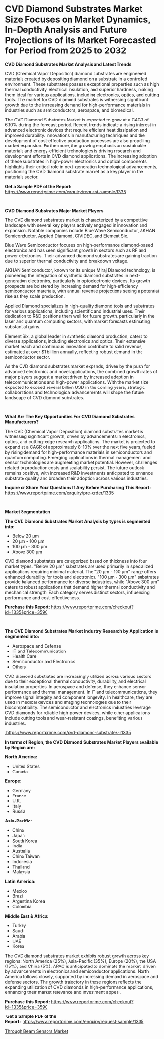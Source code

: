 <p><h1>CVD Diamond Substrates Market Size Focuses on Market Dynamics, In-Depth Analysis and Future Projections of its Market Forecasted for Period from 2025 to 2032</h1></p><p><strong>CVD Diamond Substrates Market Analysis and Latest Trends</strong></p>
<p><p>CVD (Chemical Vapor Deposition) diamond substrates are engineered materials created by depositing diamond on a substrate in a controlled environment. These substrates possess exceptional properties such as high thermal conductivity, electrical insulation, and superior hardness, making them ideal for various applications, including electronics, optics, and cutting tools. The market for CVD diamond substrates is witnessing significant growth due to the increasing demand for high-performance materials in industries such as semiconductors, aerospace, and biomedical.</p><p>The CVD Diamond Substrates Market is expected to grow at a CAGR of 6.10% during the forecast period. Recent trends indicate a rising interest in advanced electronic devices that require efficient heat dissipation and improved durability. Innovations in manufacturing techniques and the development of cost-effective production processes are also propelling market expansion. Furthermore, the growing emphasis on sustainable materials and energy-efficient technologies is driving research and development efforts in CVD diamond applications. The increasing adoption of these substrates in high-power electronics and optical components highlights their critical role in next-generation technological advancements, positioning the CVD diamond substrate market as a key player in the materials sector.</p></p>
<p><strong>Get a Sample PDF of the Report:&nbsp;</strong> <a href="https://www.reportprime.com/enquiry/request-sample/1335?utm_campaign=2819&utm_medium=2&utm_source=Github&utm_content=ia&utm_term=18032025&utm_id=cvd-diamond-substrates">https://www.reportprime.com/enquiry/request-sample/1335</a></p>
<p>&nbsp;</p>
<p><strong>CVD Diamond Substrates Major Market Players</strong></p>
<p><p>The CVD diamond substrates market is characterized by a competitive landscape with several key players actively engaged in innovation and expansion. Notable companies include Blue Wave Semiconductor, AKHAN Semiconductor, Applied Diamond, CIVIDEC, and Element Six.</p><p>Blue Wave Semiconductor focuses on high-performance diamond-based electronics and has seen significant growth in sectors such as RF and power electronics. Their advanced diamond substrates are gaining traction due to superior thermal conductivity and breakdown voltage. </p><p>AKHAN Semiconductor, known for its unique Miraj Diamond technology, is pioneering the integration of synthetic diamond substrates in next-generation electronics, particularly in optoelectronic devices. Its growth prospects are bolstered by increasing demand for high-efficiency semiconductor materials, with annual revenue projections seeing a potential rise as they scale production.</p><p>Applied Diamond specializes in high-quality diamond tools and substrates for various applications, including scientific and industrial uses. Their dedication to R&D positions them well for future growth, particularly in the laser and quantum computing sectors, with market forecasts estimating substantial gains.</p><p>Element Six, a global leader in synthetic diamond production, caters to diverse applications, including electronics and optics. Their extensive market reach and continuous innovation contribute to solid revenue, estimated at over $1 billion annually, reflecting robust demand in the semiconductor sector.</p><p>As the CVD diamond substrates market expands, driven by the push for advanced electronics and novel applications, the combined growth rates of major players suggest a market driven by increased adoption in telecommunications and high-power applications. With the market size expected to exceed several billion USD in the coming years, strategic collaborations and technological advancements will shape the future landscape of CVD diamond substrates.</p></p>
<p>&nbsp;</p>
<p><strong>What Are The Key Opportunities For CVD Diamond Substrates Manufacturers?</strong></p>
<p><p>The CVD (Chemical Vapor Deposition) diamond substrates market is witnessing significant growth, driven by advancements in electronics, optics, and cutting-edge research applications. The market is projected to expand at a CAGR of approximately 8-10% over the next five years, fueled by rising demand for high-performance materials in semiconductors and quantum computing. Emerging applications in thermal management and sensor technologies are augmenting market potential. However, challenges related to production costs and scalability persist. The future outlook remains positive, with increased R&D investments anticipated to enhance substrate quality and broaden their adoption across various industries.</p></p>
<p><strong>Inquire or Share Your Questions If Any Before Purchasing This Report:</strong> <a href="https://www.reportprime.com/enquiry/pre-order/1335?utm_campaign=2819&utm_medium=2&utm_source=Github&utm_content=ia&utm_term=18032025&utm_id=cvd-diamond-substrates">https://www.reportprime.com/enquiry/pre-order/1335</a></p>
<p>&nbsp;</p>
<p><strong>Market Segmentation</strong></p>
<p><strong>The CVD Diamond Substrates Market Analysis by types is segmented into:</strong></p>
<p><ul><li>Below 20 µm</li><li>20 µm - 100 µm</li><li>100 µm - 300 µm</li><li>Above 300 µm</li></ul></p>
<p><p>CVD diamond substrates are categorized based on thickness into four market types. "Below 20 µm" substrates are used primarily in specialized applications requiring minimal material. The "20 µm - 100 µm" range offers enhanced durability for tools and electronics. "100 µm - 300 µm" substrates provide balanced performance for diverse industries, while "Above 300 µm" caters to robust applications that demand higher thermal conductivity and mechanical strength. Each category serves distinct sectors, influencing performance and cost-effectiveness.</p></p>
<p><strong>Purchase this Report:&nbsp;</strong><a href="https://www.reportprime.com/checkout?id=1335&price=3590&utm_campaign=2819&utm_medium=2&utm_source=Github&utm_content=ia&utm_term=18032025&utm_id=cvd-diamond-substrates">https://www.reportprime.com/checkout?id=1335&price=3590</a></p>
<p>&nbsp;</p>
<p><strong>The CVD Diamond Substrates Market Industry Research by Application is segmented into:</strong></p>
<p><ul><li>Aerospace and Defense</li><li>IT and Telecommunication</li><li>Health Care</li><li>Semiconductor and Electronics</li><li>Others</li></ul></p>
<p><p>CVD diamond substrates are increasingly utilized across various sectors due to their exceptional thermal conductivity, durability, and electrical insulation properties. In aerospace and defense, they enhance sensor performance and thermal management. In IT and telecommunications, they improve signal integrity and component longevity. In healthcare, they are used in medical devices and imaging technologies due to their biocompatibility. The semiconductor and electronics industries leverage CVD diamonds for reliable high-power devices, while other applications include cutting tools and wear-resistant coatings, benefiting various industries.</p></p>
<p><a href="https://www.reportprime.com/cvd-diamond-substrates-r1335?utm_campaign=2819&utm_medium=2&utm_source=Github&utm_content=ia&utm_term=18032025&utm_id=cvd-diamond-substrates">&nbsp;https://www.reportprime.com/cvd-diamond-substrates-r1335</a></p>
<p><strong>In terms of Region, the CVD Diamond Substrates Market Players available by Region are:</strong></p>
<p>
    <p> <strong> North America: </strong>
        <ul>
            <li>United States</li>
            <li>Canada</li>
        </ul>
        </p> 
    <p> <strong> Europe: </strong>
        <ul>
            <li>Germany</li>
            <li>France</li>
            <li>U.K.</li>
            <li>Italy</li>
            <li>Russia</li>
        </ul>
        </p> 
    <p> <strong> Asia-Pacific: </strong>
        <ul>
            <li>China</li>
            <li>Japan</li>
            <li>South Korea</li>
            <li>India</li>
            <li>Australia</li>
            <li>China Taiwan</li>
            <li>Indonesia</li>
            <li>Thailand</li>
            <li>Malaysia</li>
        </ul>
        </p> 
    <p> <strong> Latin America: </strong>
        <ul>
            <li>Mexico</li>
            <li>Brazil</li>
            <li>Argentina Korea</li>
            <li>Colombia</li>
        </ul>
        </p> 
    <p> <strong> Middle East & Africa: </strong>
        <ul>
            <li>Turkey</li>
            <li>Saudi</li>
            <li>Arabia</li>
            <li>UAE</li>
            <li>Korea</li>
        </ul>
    </p>
    </p>
<p><p>The CVD diamond substrates market exhibits robust growth across key regions: North America (25%), Asia-Pacific (35%), Europe (20%), the USA (15%), and China (5%). APAC is anticipated to dominate the market, driven by advancements in electronics and semiconductor applications. North America follows closely, supported by increasing demand in aerospace and defense sectors. The growth trajectory in these regions reflects the expanding utilization of CVD diamonds in high-performance applications, enhancing their market relevance and investment appeal.</p></p>
<p><strong>Purchase this Report: </strong><a href="https://www.reportprime.com/checkout?id=1335&price=3590&utm_campaign=2819&utm_medium=2&utm_source=Github&utm_content=ia&utm_term=18032025&utm_id=cvd-diamond-substrates">https://www.reportprime.com/checkout?id=1335&price=3590</a></p>
<p>&nbsp;<strong>Get a Sample PDF of the Report:&nbsp;&nbsp;</strong><a href="https://www.reportprime.com/enquiry/request-sample/1335?utm_campaign=2819&utm_medium=2&utm_source=Github&utm_content=ia&utm_term=18032025&utm_id=cvd-diamond-substrates">https://www.reportprime.com/enquiry/request-sample/1335</a></p>
<p><strong></strong></p>
<p><p><a href="https://github.com/rafiishibu00/Market-Research-Report-List-1/blob/main/through-beam-sensors-market.md?utm_campaign=2819&utm_medium=2&utm_source=Github&utm_content=ia&utm_term=18032025&utm_id=cvd-diamond-substrates">Through Beam Sensors Market</a></p></p>